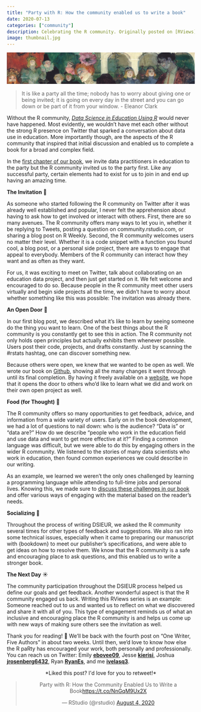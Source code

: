 ```yaml
---
title: "Party with R: How the community enabled us to write a book"
date: 2020-07-13
categories: ["community"]
description: Celebrating the R community. Originally posted on [RViews](https://rviews.rstudio.com/2020/08/03/party-with-r-how-the-community-enabled-us-to-write-a-book/).
image: thumbnail.jpg
---
```


![Henri de Toulouse-Lautrec, Marcelle Lender Dancing the Bolero in Chilpéric (1895-1896)](thumbnail-wide.jpg)

> It is like a party all the time; nobody has to worry about giving one or being invited; it is going on every day in the street and you can go down or be part of it from your window. - Eleanor Clark

Without the R community, [*Data Science in Education Using R*](https://www.datascienceineducation.com/) would never have happened. Most evidently, we wouldn’t have met each other without the strong R presence on Twitter that sparked a conversation about data use in education. More importantly though, are the aspects of the R community that inspired that initial discussion and enabled us to complete a book for a broad and complex field.

In the [first chapter of our book](https://datascienceineducation.com/c01.html), we invite data practitioners in education to the party but the R community invited us to the party first. Like any successful party, certain elements had to exist for us to join in and end up having an amazing time.

**The Invitation** 📩

As someone who started following the R community on Twitter after it was already well established and popular, I never felt the apprehension about having to ask how to get involved or interact with others. First, there are so many avenues. The R community offers many ways to let you in, whether it be replying to Tweets, posting a question on community.rstudio.com, or sharing a blog post on R Weekly. Second, the R community welcomes users no matter their level. Whether it is a code snippet with a function you found cool, a blog post, or a personal side project, there are ways to engage that appeal to everybody. Members of the R community can interact how they want and as often as they want.

For us, it was exciting to meet on Twitter, talk about collaborating on an education data project, and then just get started on it. We felt welcome and encouraged to do so. Because people in the R community meet other users virtually and begin side projects all the time, we didn’t have to worry about whether something like this was possible: The invitation was already there.

**An Open Door** 🚪

In our first blog post, we described what it’s like to learn by seeing someone do the thing you want to learn. One of the best things about the R community is you constantly get to see this in action. The R community not only holds open principles but actually exhibits them whenever possible. Users post their code, projects, and drafts constantly. Just by scanning the \#rstats hashtag, one can discover something new.

Because others were open, we knew that we wanted to be open as well. We wrote our book on [Github](https://github.com/data-edu/data-science-in-education), showing all the many changes it went through until its final completion. By having it freely available on a [website](https://www.datascienceineducation.com/), we hope that it opens the door to others who’d like to learn what we did and work on their own open project as well.

**Food (for Thought)** 🍕

The R community offers so many opportunities to get feedback, advice, and information from a wide variety of users. Early on in the book development, we had a lot of questions to nail down: who is the audience? “Data is” or “data are?” How do we describe “people who work in the education field and use data and want to get more effective at it?” Finding a common language was difficult, but we were able to do this by engaging others in the wider R community. We listened to the stories of many data scientists who work in education, then found common experiences we could describe in our writing.

As an example, we learned we weren’t the only ones challenged by learning a programming language while attending to full-time jobs and personal lives. Knowing this, we made sure to [discuss these challenges in our book](https://datascienceineducation.com/c02.html#different-strokes-for-different-data-scientists-in-education) and offer various ways of engaging with the material based on the reader’s needs.

**Socializing** 💬

Throughout the process of writing DSIEUR, we asked the R community several times for other types of feedback and suggestions. We also ran into some technical issues, especially when it came to preparing our manuscript with {bookdown} to meet our publisher’s specifications, and were able to get ideas on how to resolve them. We know that the R community is a safe and encouraging place to ask questions, and this enabled us to write a stronger book.

**The Next Day** ☀️

The community participation throughout the DSIEUR process helped us define our goals and get feedback. Another wonderful aspect is that the R community engaged us back. Writing this RViews series is an example: Someone reached out to us and wanted us to reflect on what we discovered and share it with all of you. This type of engagement reminds us of what an inclusive and encouraging place the R community is and helps us come up with new ways of making sure others see the invitation as well.

Thank you for reading! 🎉 We’ll be back with the fourth post on “One Writer, Five Authors” in about two weeks. Until then, we’d love to know how else the R paRty has encouraged your work, both personally and professionally. You can reach us on Twitter: Emily [**ebovee09**](https://twitter.com/ebovee09), Jesse [**kierisi**](https://twitter.com/kierisi), Joshua [**jrosenberg6432**](https://twitter.com/jrosenberg6432), Ryan [**RyanEs**](https://twitter.com/RyanEs), and me [**ivelasq3**](https://twitter.com/ivelasq3).

<center>
*Liked this post? I'd love for you to retweet!*
<blockquote class="twitter-tweet"><p lang="en" dir="ltr">Party with R: How the Community Enabled Us to Write a Book<a href="https://t.co/NnGqM9Ux2X">https://t.co/NnGqM9Ux2X</a></p>&mdash; RStudio (@rstudio) <a href="https://twitter.com/rstudio/status/1290688259182526466?ref_src=twsrc%5Etfw">August 4, 2020</a></blockquote> <script async src="https://platform.twitter.com/widgets.js" charset="utf-8"></script> 
</center>